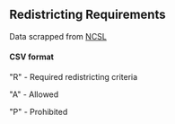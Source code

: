 ## Redistricting Requirements
Data scrapped from [NCSL](http://www.ncsl.org/research/redistricting/redistricting-criteria.aspx)

#### CSV format
"R" - Required redistricting criteria

"A" - Allowed

"P" - Prohibited
